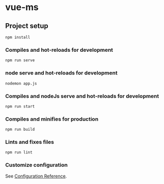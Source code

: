 # vue-ms

## Project setup
```
npm install
```

### Compiles and hot-reloads for development
```
npm run serve
```

### node serve and hot-reloads for development
```
nodemon app.js
```

### Compiles and nodeJs serve and hot-reloads for development
```
npm run start
```

### Compiles and minifies for production
```
npm run build
```

### Lints and fixes files
```
npm run lint
```

### Customize configuration
See [Configuration Reference](https://cli.vuejs.org/config/).
